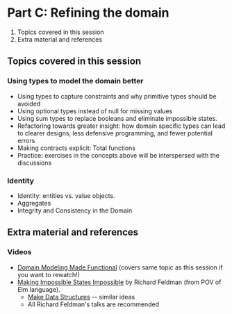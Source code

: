# Part C: Refining the domain

1. Topics covered in this session
2. Extra material and references

## Topics covered in this session

###  Using types to model the domain better

* Using types to capture constraints and why primitive types should be avoided
* Using optional types instead of null for missing values
* Using sum types to replace booleans and eliminate impossible states.
* Refactoring towards greater insight: how domain specific types can lead to clearer designs, less defensive programming, and fewer potential errors
* Making contracts explicit: Total functions
* Practice: exercises in the concepts above will be interspersed with the discussions

### Identity

* Identity: entities vs. value objects.
* Aggregates
* Integrity and Consistency in the Domain

## Extra material and references

### Videos

* [Domain Modeling Made Functional](https://www.youtube.com/watch?v=Up7LcbGZFuo) (covers same topic as this session if you want to rewatch!)
* [Making Impossible States Impossible](https://www.youtube.com/watch?v=IcgmSRJHu_8) by Richard Feldman (from POV of Elm language).
  * [Make Data Structures](https://www.youtube.com/watch?v=x1FU3e0sT1I) -- similar ideas
  * All Richard Feldman's talks are recommended
